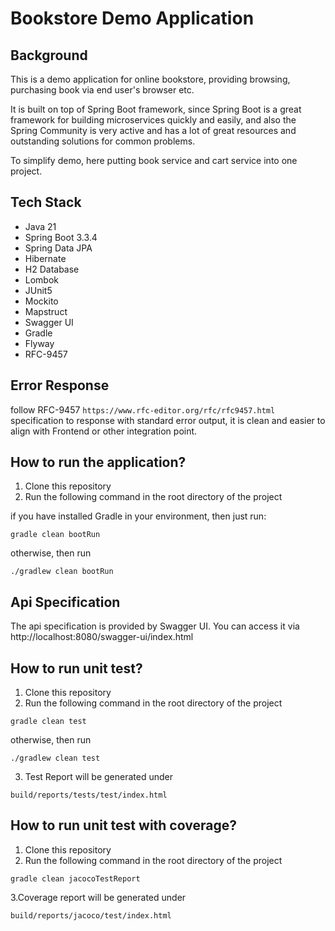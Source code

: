 # Bookstore Demo Application

## Background

This is a demo application for online bookstore, providing browsing, purchasing book via end user's browser etc.

It is built on top of Spring Boot framework, since Spring Boot is a great framework for building microservices quickly and easily,
and also the Spring Community is very active and has a lot of great resources and outstanding solutions for common problems.

To simplify demo, here putting book service and cart service into one project.

## Tech Stack

- Java 21
- Spring Boot 3.3.4
- Spring Data JPA
- Hibernate
- H2 Database
- Lombok
- JUnit5
- Mockito
- Mapstruct
- Swagger UI
- Gradle
- Flyway
- RFC-9457

## Error Response

follow RFC-9457 `https://www.rfc-editor.org/rfc/rfc9457.html` specification to response with standard error output, it is clean and easier to align with Frontend or other integration point.


## How to run the application?

1. Clone this repository
2. Run the following command in the root directory of the project

if you have installed Gradle in your environment, then just run:

```shell
gradle clean bootRun
```

otherwise, then run

```shell
./gradlew clean bootRun
```

## Api Specification

The api specification is provided by Swagger UI. You can access it via http://localhost:8080/swagger-ui/index.html

## How to run unit test?

1. Clone this repository
2. Run the following command in the root directory of the project

```shell
gradle clean test
```

otherwise, then run

```shell
./gradlew clean test
```

3. Test Report will be generated under

```shell
build/reports/tests/test/index.html
```

## How to run unit test with coverage?

1. Clone this repository
2. Run the following command in the root directory of the project

```shell
gradle clean jacocoTestReport
```

3.Coverage report will be generated under

```shell
build/reports/jacoco/test/index.html
```


